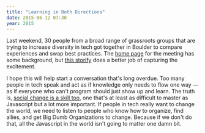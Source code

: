 ```yaml
---
title: "Learning in Both Directions"
date: 2015-06-12 07:30
year: 2015
---
```

<p>
  Last weekend,
  30 people from a broad range of grassroots groups
  that are trying to increase diversity in tech
  got together in Boulder
  to compare experiences and swap best practices.
  The <a href="http://t3summit.org/">home page</a> for the meeting has some background,
  but <a href="https://storify.com/gvwilson/teaching-tech-together">this storify</a>
  does a better job of capturing the excitement.
</p>
<p>
  I hope this will help start a conversation that's long overdue.
  Too many people in tech speak and act as if knowledge only needs to flow one way &mdash;
  as if everyone who can't program should just show up and learn.
  The truth is,
  <a href="http://www.amazon.com/Rules-Radicals-Practical-Primer-Realistic/dp/0679721134/">social change is a skill too</a>,
  one that's at least as difficult to master as Javascript
  but a lot more important.
  If people in tech really want to change the world,
  we need to listen to people who know how to organize,
  find allies,
  and get Big Dumb Organizations to change.
  Because if we don't do that,
  all the Javascript in the world isn't going to matter one damn bit.
</p>

